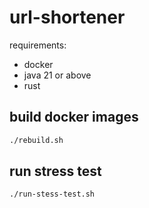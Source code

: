 # url-shortener

requirements:
 - docker
 - java 21 or above
 - rust

## build docker images
```sh
./rebuild.sh
```

## run stress test
```sh
./run-stess-test.sh
```



